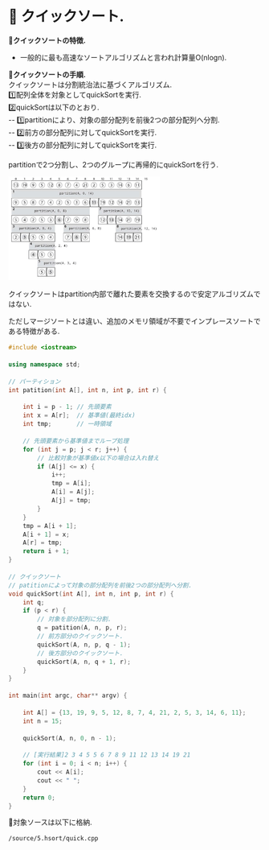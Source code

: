 
# :closed_book: クイックソート.

:pushpin:**クイックソートの特徴.**
- 一般的に最も高速なソートアルゴリズムと言われ計算量O(nlogn).

:pushpin:**クイックソートの手順.**  
クイックソートは分割統治法に基づくアルゴリズム.  
:one:配列全体を対象としてquickSortを実行.  
:two:quickSortは以下のとおり.  
-- :one:partitionにより、対象の部分配列を前後2つの部分配列へ分割.  
-- :two:前方の部分配列に対してquickSortを実行.  
-- :three:後方の部分配列に対してquickSortを実行.  

partitionで2つ分割し、2つのグループに再帰的にquickSortを行う.

<img src='../.vuepress/public/quicksort-1.png' style='width:60%;' />  

クイックソートはpartition内部で離れた要素を交換するので安定アルゴリズムではない.

ただしマージソートとは違い、追加のメモリ領域が不要でインプレースソートである特徴がある.
```cpp
#include <iostream>

using namespace std;

// パーティション
int patition(int A[], int n, int p, int r) {
    
    int i = p - 1; // 先頭要素
    int x = A[r];  // 基準値(最終idx)
    int tmp;       // 一時領域
    
    // 先頭要素から基準値までループ処理
    for (int j = p; j < r; j++) {
        // 比較対象が基準値x以下の場合は入れ替え
        if (A[j] <= x) {
            i++;
            tmp = A[i];
            A[i] = A[j];
            A[j] = tmp;
        }
    }
    tmp = A[i + 1];
    A[i + 1] = x;
    A[r] = tmp;
    return i + 1;
}

// クイックソート
// patitionによって対象の部分配列を前後2つの部分配列へ分割.
void quickSort(int A[], int n, int p, int r) {
    int q;
    if (p < r) {
        // 対象を部分配列に分割.
        q = patition(A, n, p, r);
        // 前方部分のクイックソート.
        quickSort(A, n, p, q - 1);
        // 後方部分のクイックソート.
        quickSort(A, n, q + 1, r);
    }
}

int main(int argc, char** argv) {
    
    int A[] = {13, 19, 9, 5, 12, 8, 7, 4, 21, 2, 5, 3, 14, 6, 11};
    int n = 15;
    
    quickSort(A, n, 0, n - 1);
    
    // [実行結果]2 3 4 5 5 6 7 8 9 11 12 13 14 19 21
    for (int i = 0; i < n; i++) {
        cout << A[i];
        cout << " ";
    }
    return 0;
}
```

:mag_right:対象ソースは以下に格納.
```
/source/5.hsort/quick.cpp
```